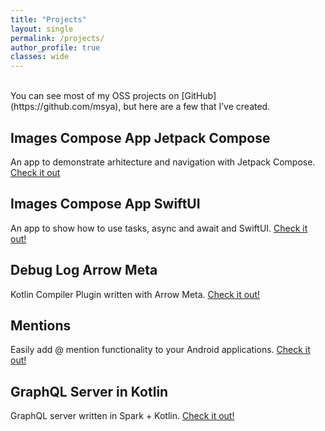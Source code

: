 ```yaml
---
title: "Projects"
layout: single
permalink: /projects/
author_profile: true
classes: wide
---
```


<br/>
You can see most of my OSS projects on [GitHub](https://github.com/msya), but here are a few that I’ve created.

## Images Compose App Jetpack Compose

An app to demonstrate arhitecture and navigation with Jetpack Compose. [Check it out](https://github.com/msya/ImagesComposeApp)

## Images Compose App SwiftUI

An app to show how to use tasks, async and await and SwiftUI. [Check it out!](https://github.com/msya/ImagesSwiftUIApp)

## Debug Log Arrow Meta 

Kotlin Compiler Plugin written with Arrow Meta. [Check it out!](https://github.com/msya/debuglog-arrow-meta)

## Mentions

Easily add @ mention functionality to your Android applications. [Check it out!](https://github.com/percolate/mentions)

## GraphQL Server in Kotlin

GraphQL server written in Spark + Kotlin. [Check it out!](https://github.com/msya/graphql-starwars-kotlin)



